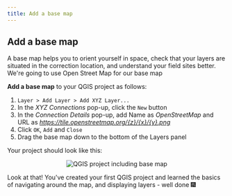 ```yaml
---
title: Add a base map
---
```


## Add a base map
A base map helps you to orient yourself in space, check that your layers are situated in the correction location, and understand your field sites better.  We're going to use Open Street Map for our base map

**Add a base map** to your QGIS project as follows:

1. `Layer > Add Layer > Add XYZ Layer...`
2. In the *XYZ Connections* pop-up, click the `New` button
3. In the *Connection Details* pop-up, add Name as *OpenStreetMap* and URL as *https://tile.openstreetmap.org/{z}/{x}/{y}.png*
4. Click `OK`, `Add` and `Close`
5. Drag the base map down to the bottom of the Layers panel

Your project should look like this:

<center><img src="{{site.baseurl}}/src/img/QGIS_BaseMap.png" alt="QGIS project including base map"></center>

Look at that!  You've created your first QGIS project and learned the basics of navigating around the map, and displaying layers - well done  :fireworks:
